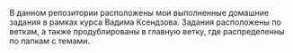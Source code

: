 В данном репозитории расположены мои выполненные домашние задания в рамках курса Вадима Ксендзова. 
Задания расположены по веткам, а также продублированы в главную ветку, где распределенны по папкам с темами.
